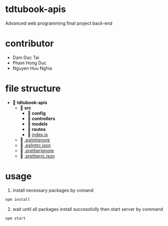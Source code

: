 # tdtubook-apis
Advanced web programming final project back-end
# contributor
- Dam Duc Tai
- Pham Hong Duc
- Nguyen Huu Nghia

# file structure
- 📂 __tdtubook-apis__
  - 📂 __src__
    - 📂 __config__
    - 📂 __controllers__
    - 📂 __models__ 
    - 📂 __routes__
    - 📄 [index.js](src/index.js)
  - 📄 [.eslintignore](.eslintignore)
  - 📄 [.eslintrc.json](.eslintrc.json)
  - 📄 [.prettierignore](.prettierignore)
  - 📄 [.prettierrc.json](.prettierrc)

# usage
1. install necessary packages by comand 
```bash
npm install
```
2. wait until all packages install successfully then start server by command 
```bash
npm start
```
